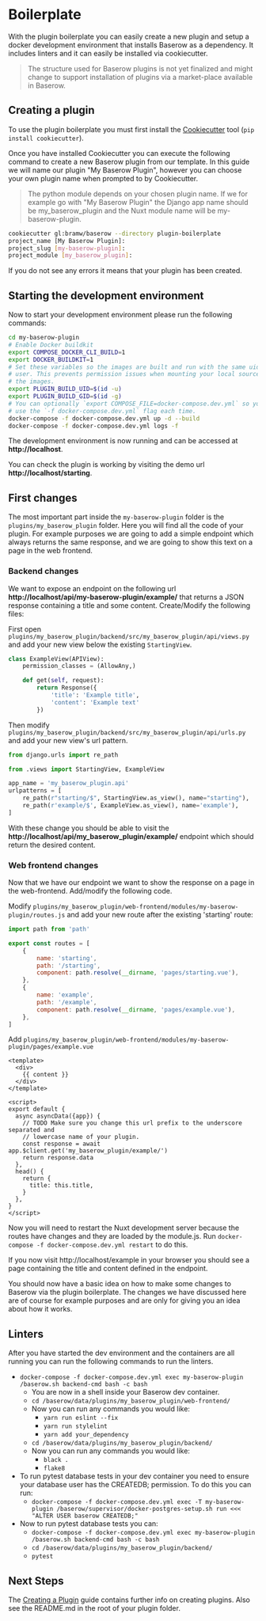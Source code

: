 # Boilerplate

With the plugin boilerplate you can easily create a new plugin and setup a docker
development environment that installs Baserow as a dependency. It includes linters and
it can easily be installed via cookiecutter.

> The structure used for Baserow plugins is not yet finalized and might change to
> support installation of plugins via a market-place available in Baserow.

## Creating a plugin

To use the plugin boilerplate you must first install
the [Cookiecutter](https://cookiecutter.readthedocs.io/en/stable/installation.html)
tool (`pip install cookiecutter`).

Once you have installed Cookiecutter you can execute the following command to create a
new Baserow plugin from our template. In this guide we will name our plugin "My Baserow
Plugin", however you can choose your own plugin name when prompted to by Cookiecutter.

> The python module depends on your chosen plugin name. If we for example go with
> "My Baserow Plugin" the Django app name should be my_baserow_plugin and the Nuxt module
> name will be my-baserow-plugin.

```bash
cookiecutter gl:bramw/baserow --directory plugin-boilerplate
project_name [My Baserow Plugin]: 
project_slug [my-baserow-plugin]: 
project_module [my_baserow_plugin]:
```

If you do not see any errors it means that your plugin has been created.

## Starting the development environment

Now to start your development environment please run the following commands:

```bash
cd my-baserow-plugin
# Enable Docker buildkit
export COMPOSE_DOCKER_CLI_BUILD=1
export DOCKER_BUILDKIT=1
# Set these variables so the images are built and run with the same uid/gid as your 
# user. This prevents permission issues when mounting your local source into
# the images.
export PLUGIN_BUILD_UID=$(id -u)
export PLUGIN_BUILD_GID=$(id -g)
# You can optionally `export COMPOSE_FILE=docker-compose.dev.yml` so you don't need to 
# use the `-f docker-compose.dev.yml` flag each time.
docker-compose -f docker-compose.dev.yml up -d --build
docker-compose -f docker-compose.dev.yml logs -f
```

The development environment is now running and can be accessed at **http://localhost**.

You can check the plugin is working by visiting the demo url **http://localhost/starting**.

## First changes

The most important part inside the `my-baserow-plugin` folder is the
`plugins/my_baserow_plugin` folder. Here you will find all the code of your plugin. For
example purposes we are going to add a simple endpoint which always returns the same
response, and we are going to show this text on a page in the web frontend.

### Backend changes

We want to expose an endpoint on the following url
**http://localhost/api/my-baserow-plugin/example/** that returns a JSON response
containing a title and some content. Create/Modify the following files:

First open `plugins/my_baserow_plugin/backend/src/my_baserow_plugin/api/views.py` and
add your new view below the existing `StartingView`.

```python
class ExampleView(APIView):
    permission_classes = (AllowAny,)

    def get(self, request):
        return Response({
            'title': 'Example title',
            'content': 'Example text'
        })
```

Then modify `plugins/my_baserow_plugin/backend/src/my_baserow_plugin/api/urls.py` and
add your new view's url pattern.

```python
from django.urls import re_path

from .views import StartingView, ExampleView

app_name = 'my_baserow_plugin.api'
urlpatterns = [
    re_path(r"starting/$", StartingView.as_view(), name="starting"),
    re_path(r'example/$', ExampleView.as_view(), name='example'),
]
```

With these change you should be able to visit
the **http://localhost/api/my_baserow_plugin/example/**
endpoint which should return the desired content.

### Web frontend changes

Now that we have our endpoint we want to show the response on a page in the
web-frontend. Add/modify the following code.

Modify `plugins/my_baserow_plugin/web-frontend/modules/my-baserow-plugin/routes.js` and
add your new route after the existing 'starting' route:

```javascript
import path from 'path'

export const routes = [
    {
        name: 'starting',
        path: '/starting',
        component: path.resolve(__dirname, 'pages/starting.vue'),
    },
    {
        name: 'example',
        path: '/example',
        component: path.resolve(__dirname, 'pages/example.vue'),
    },
]
```

Add `plugins/my_baserow_plugin/web-frontend/modules/my-baserow-plugin/pages/example.vue`

```vue
<template>
  <div>
    {{ content }}
  </div>
</template>

<script>
export default {
  async asyncData({app}) {
    // TODO Make sure you change this url prefix to the underscore separated and 
    // lowercase name of your plugin.
    const response = await app.$client.get('my_baserow_plugin/example/')
    return response.data
  },
  head() {
    return {
      title: this.title,
    }
  },
}
</script>
```

Now you will need to restart the Nuxt development server because the routes have changes
and they are loaded by the module.js.
Run `docker-compose -f docker-compose.dev.yml restart` to do this.

If you now visit http://localhost/example in your browser you should see a page
containing the title and content defined in the endpoint.

You should now have a basic idea on how to make some changes to Baserow via the plugin
boilerplate. The changes we have discussed here are of course for example purposes and
are only for giving you an idea about how it works.

## Linters

After you have started the dev environment and the containers are all running you can
run the following commands to run the linters.

* `docker-compose -f docker-compose.dev.yml exec my-baserow-plugin /baserow.sh backend-cmd bash -c bash`
    * You are now in a shell inside your Baserow dev container.
    * `cd /baserow/data/plugins/my_baserow_plugin/web-frontend/`
    * Now you can run any commands you would like:
        * `yarn run eslint --fix`
        * `yarn run stylelint`
        * `yarn add your_dependency`
    * `cd /baserow/data/plugins/my_baserow_plugin/backend/`
    * Now you can run any commands you would like:
        * `black .`
        * `flake8`
* To run pytest database tests in your dev container you need to ensure your database
  user has the CREATEDB; permission. To do this you can run:
  * `docker-compose -f docker-compose.dev.yml exec -T my-baserow-plugin /baserow/supervisor/docker-postgres-setup.sh run <<< "ALTER USER baserow CREATEDB;"`
* Now to run pytest database tests you can:
  * `docker-compose -f docker-compose.dev.yml exec my-baserow-plugin /baserow.sh backend-cmd bash -c bash`
  * `cd /baserow/data/plugins/my_baserow_plugin/backend/`
  * `pytest`

## Next Steps

The [Creating a Plugin](./creation.md) guide contains further info on creating plugins.
Also see the README.md in the root of your plugin folder.
